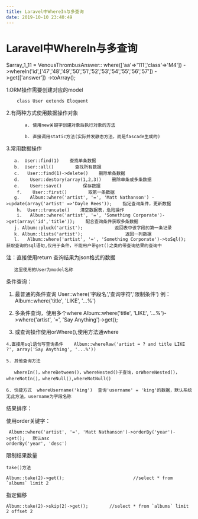 ```yaml
---
title: Laravel中WhereIn与多查询
date: 2019-10-10 23:40:49
---
```

# Laravel中WhereIn与多查询

$array_1_11 = VenousThrombusAnswer::
where(['aa'=>'111','class'=>'M4'])
->whereIn('id',['47','48','49','50','51','52','53','54','55','56','57'])
->get(['answer'])
->toArray();

 


1.ORM操作需要创建对应的model

        class User extends Eloquent

 



2.有两种方式使用数据操作对象

           a. 使用new关键字创建对象后执行对象的方法
    
           b. 直接调用static方法(实际并发静态方法，而是fascade生成的)

 



3.常用数据操作

       a.  User::find(1)    查找单条数据
       b.  User::all()        查找所有数据
       c.   User::find(1)->delete()    删除单条数据
       d.    User::destory(array(1,2,3))    删除单条或多条数据
       e.    User::save()        保存数据
        f.    User::first()        取第一条数据
       g.    Album::where('artist', '=', 'Matt Nathanson') ->update(array('artist' =>'Dayle Rees'));    指定查询条件，更新数据
        h.  User::truncate()    清空数据表，危险操作
        i.   Album::where('artist', '=', 'Something Corporate')->get(array('id','title'));    配合查询条件获取多条数据
       j. Album::pluck('artist');            返回表中该字段的第一条记录
       k. Album::lists('artist');                返回一列数据
       l.   Album::where('artist', '=', 'Something Corporate')->toSql();     获取查询的sql语句,仅用于条件，不能用户带get()之类的带查询结果的查询中

注：直接使用return 查询结果为json格式的数据

       这里使用的User为model名称

 



条件查询：

   1. 最普通的条件查询 User::where('字段名','查询字符','限制条件')     例：Album::where('title', 'LIKE', '...%')

   2. 多条件查询，使用多个where    Album::where('title', 'LIKE', '...%')->where('artist', '=', 'Say Anything')->get();

   3. 或查询操作使用orWhere(),使用方法通where

    4.直接用sql语句写查询条件    Album::whereRaw('artist = ? and title LIKE ?', array('Say Anything', '...%'))
    
    5. 其他查询方法
    
       whereIn()，whereBetween()，whereNested()子查询，orWhereNested()，whereNotIn()，whereNull(),whereNotNull()
    
    6. 快捷方式  whereUsername('king')  查询'username' = 'king'的数据，默认系统无此方法，username为字段名称

 



结果排序：

  使用order关键字：

     Album::where('artist', '=', 'Matt Nathanson')->orderBy('year')->get();   默认asc
    orderBy('year', 'desc')

 



限制结果数量

    take()方法
    
    Album::take(2)->get();                          //select * from `albums` limit 2

 



指定偏移

    Album::take(2)->skip(2)->get();        //select * from `albums` limit 2 offset 2

 

